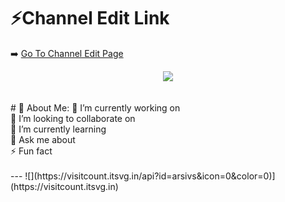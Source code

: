 # ⚡Channel Edit Link
➡️ [Go To Channel Edit Page](https://channeleditor.github.io/LG/)
<div align="center">
  <img src="https://channeleditor.github.io/LG/inc/demo.gif"  />
</div>
<br><br>
# 💫 About Me:
🔭 I’m currently working on<br>
👯 I’m looking to collaborate on<br>
🌱 I’m currently learning<br>
💬 Ask me about<br>
⚡ Fun fact
<br><br>
---
![](https://visitcount.itsvg.in/api?id=arsivs&icon=0&color=0)](https://visitcount.itsvg.in)

